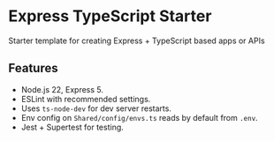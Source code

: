 # Express TypeScript Starter

Starter template for creating Express + TypeScript based apps or APIs

## Features

- Node.js 22, Express 5.
- ESLint with recommended settings.
- Uses `ts-node-dev` for dev server restarts.
- Env config on `Shared/config/envs.ts` reads by default from `.env`.
- Jest + Supertest for testing.

